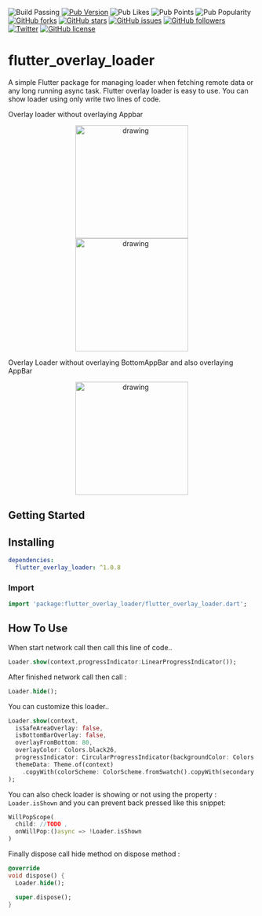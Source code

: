 ![Build Passing](https://img.shields.io/badge/Build-passing-green) [![Pub Version](https://img.shields.io/pub/v/flutter_overlay_loader?logo=flutter&logoColor=blue)](https://pub.dev/packages/flutter_overlay_loader) ![Pub Likes](https://img.shields.io/pub/likes/flutter_overlay_loader?logo=flutter&logoColor=blue) ![Pub Points](https://img.shields.io/pub/points/flutter_overlay_loader?logo=flutter&logoColor=blue) ![Pub Popularity](https://img.shields.io/pub/popularity/flutter_overlay_loader?logo=flutter&logoColor=blue) [![GitHub forks](https://img.shields.io/github/forks/spporan/FlutterOverlayLoader)](https://github.com/spporan/FlutterOverlayLoader/network) [![GitHub stars](https://img.shields.io/github/stars/spporan/FlutterOverlayLoader)](https://github.com/spporan/FlutterOverlayLoader/stargazers) [![GitHub issues](https://img.shields.io/github/issues/spporan/FlutterOverlayLoader)](https://github.com/spporan/FlutterOverlayLoader/issues) [![GitHub followers](https://img.shields.io/github/followers/spporan?style=social)](https://github.com/spporan) [![Twitter](https://img.shields.io/twitter/url?style=social&url=https%3A%2F%2Fmobile.twitter.com%2Fmdshahparan520)](https://twitter.com/intent/tweet?text=Wow:&url=https%3A%2F%2Fgithub.com%2Fspporan%2FFlutterOverlayLoader%2F) [![GitHub license](https://img.shields.io/github/license/spporan/FlutterOverlayLoader)](https://github.com/spporan/FlutterOverlayLoader/blob/master/LICENSE)

# flutter_overlay_loader

A simple Flutter package for managing loader when
fetching remote data or any long running async task. Flutter overlay loader is easy to use.
You can show loader using only write two lines of code.

Overlay loader without overlaying Appbar
<p align="center">
<img src="https://user-images.githubusercontent.com/21147796/111874514-e9405b80-89bf-11eb-9508-3ad1b66ac3ef.jpg" alt="drawing" width="230px" hspace="30"/>  <img src="https://user-images.githubusercontent.com/21147796/111874551-0f65fb80-89c0-11eb-851e-92c88872ac16.jpg" alt="drawing" width="230px"/> 
</p>

Overlay Loader without overlaying BottomAppBar and also overlaying AppBar
<p align="center">
<img src="https://user-images.githubusercontent.com/21147796/111874514-e9405b80-89bf-11eb-9508-3ad1b66ac3ef.jpg" alt="drawing" width="230px" hspace="30"/> 
</p>

## Getting Started

## Installing

```yaml
dependencies:
  flutter_overlay_loader: ^1.0.8
```

### Import

```dart
import 'package:flutter_overlay_loader/flutter_overlay_loader.dart';
```

## How To Use

When start network call then call this line of code..

```dart
Loader.show(context,progressIndicator:LinearProgressIndicator());
```

After finished network call then call :

```dart
Loader.hide();
```

You can customize this loader..

```dart
Loader.show(context,
  isSafeAreaOverlay: false,
  isBottomBarOverlay: false,
  overlayFromBottom: 80,
  overlayColor: Colors.black26,
  progressIndicator: CircularProgressIndicator(backgroundColor: Colors.red),
  themeData: Theme.of(context)
    .copyWith(colorScheme: ColorScheme.fromSwatch().copyWith(secondary: Colors.green))
);
```

You can also check loader is showing or not using the property : ```Loader.isShown``` and you can
prevent back pressed like this snippet:

```dart
WillPopScope(
  child: //TODO , 
  onWillPop:()async => !Loader.isShown
)
```

Finally dispose call hide method on dispose method :

```dart
@override
void dispose() {
  Loader.hide();

  super.dispose();
}
```


